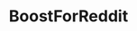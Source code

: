 ---
title: BoostForReddit
crosslinks:
- OutOfTheLoop
- NoStupidQuestions
- MassdropBot
- redditdev
- funny
- ukpolitics
- gonwild
- announcements
- Android
- madison_ivy
- NatureGifs
- androidapps
- pics
- MCDonald
- AskReddit
- italy
- UpliftingNews
- changelog
- essential
- androidthemes
---